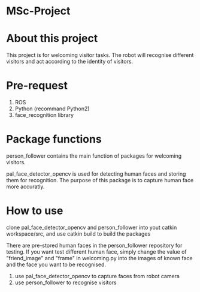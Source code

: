 # MSc-Project
# About this project
This project is for welcoming visitor tasks. The robot will recognise different visitors and act according to the identity of visitors.

# Pre-request

1. ROS
2. Python (recommand Python2)
3. face_recognition library

# Package functions

person_follower contains the main function of packages for welcoming visitors. 

pal_face_detector_opencv is used for detecting human faces and storing them for recognition. The purpose of this package is to capture human face more accuratly.

# How to use

clone pal_face_detector_opencv and person_follower into yout catkin workspace/src, and use catkin build to build the packages

There are pre-stored human faces in the person_follower repository for testing. If you want test different human face, simply change the value of "friend_image" and "frame" in welcoming.py into the images of known face and the face you want to be recognised. 

1. use pal_face_detector_opencv to capture faces from robot camera
2. use person_follower to recognise visitors
